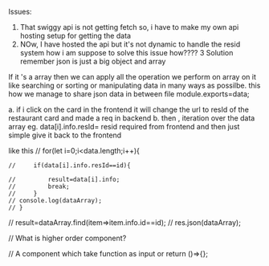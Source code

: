 Issues:

1. That swiggy api is not getting fetch so, i have to make my own api hosting setup for getting the data
2. NOw, I have hosted the api but it's not dynamic to handle the resid system how i am suppose to solve this issue how????
3 Solution remember json is just a big object and array 

If it 's a array then we can apply all the operation we perform on array on it like searching or sorting or manipulating data in many ways as possilbe. this how we manage to share json data in between file module.exports=data;

a. if i click on the card in the frontend it will change the url to resId of the restaurant card and made a req in backend
b. then , iteration over the data array eg. data[i].info.resId= resid required from frontend and then just simple give it back to the frontend 


like this
// for(let i=0;i<data.length;i++){

    //     if(data[i].info.resId==id){

    //         result=data[i].info;
    //         break;
    //     }
    // console.log(dataArray);
    // }
// result=dataArray.find(item=>item.info.id==id);
// res.json(dataArray);


// What is higher order component?

// A component which take function as input  or return ()=>{};